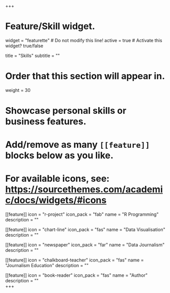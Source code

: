 +++
# Feature/Skill widget.
widget = "featurette"  # Do not modify this line!
active = true  # Activate this widget? true/false

title = "Skills"
subtitle = ""

# Order that this section will appear in.
weight = 30

# Showcase personal skills or business features.
#
# Add/remove as many `[[feature]]` blocks below as you like.
#
# For available icons, see: https://sourcethemes.com/academic/docs/widgets/#icons

[[feature]]
  icon = "r-project"
  icon_pack = "fab"
  name = "R Programming"
  description = ""

[[feature]]
  icon = "chart-line"
  icon_pack = "fas"
  name = "Data Visualisation"
  description = ""  

[[feature]]
  icon = "newspaper"
  icon_pack = "far"
  name = "Data Journalism"
  description = ""

[[feature]]
  icon = "chalkboard-teacher"
  icon_pack = "fas"
  name = "Journalism Education"
  description = ""  

[[feature]]
  icon = "book-reader"
  icon_pack = "fas"
  name = "Author"
  description = ""    
+++
